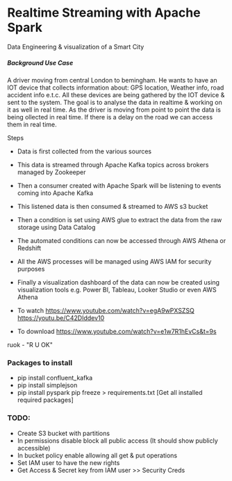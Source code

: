 # Realtime Streaming with Apache Spark

Data Engineering & visualization of a Smart City

##### Background Use Case
A driver moving from central London to bemingham. He wants to have an IOT device that collects information about: GPS location, Weather info, road accident info e.t.c. All these devices are being gathered by the IOT device & sent to the system. The goal is to analyse the data in realtime & working on it as well in real time. As the driver is moving from point to point the data is being ollected in real time. If there is a delay on the road we can access them in real time. 

Steps
- Data is first collected from the various sources
- This data is streamed through Apache Kafka topics across brokers managed by Zookeeper
- Then a consumer created with Apache Spark will be listening to events coming into Apache Kafka
- This listened data is then consumed & streamed to AWS s3 bucket
- Then a condition is set using AWS glue to extract the data from the raw storage using Data Catalog
- The automated conditions can now be accessed through AWS Athena or Redshift 
- All the AWS processes will be managed using AWS IAM for security purposes
- Finally a visualization dashboard of the data can now be created using visualization tools e.g. Power BI, Tableau, Looker Studio or even AWS Athena

- To watch
https://www.youtube.com/watch?v=egA9wPXSZSQ
https://youtu.be/C42DIddev10

- To download
https://www.youtube.com/watch?v=e1w7R1hEvCs&t=9s

ruok - "R U OK"

### Packages to install
- pip install confluent_kafka
- pip install simplejson
- pip install pyspark
pip freeze > requirements.txt [Get all installed required packages]

### TODO:
- Create S3 bucket with partitions
- In permissions disable block all public access (It should show publicly accessible)
- In bucket policy enable allowing all get & put operations
- Set IAM user to have the new rights
- Get Access & Secret key from IAM user >> Security Creds
